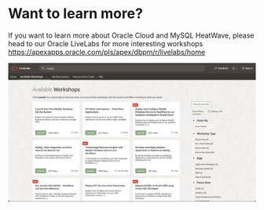 # Want to learn more?

If you want to learn more about Oracle Cloud and MySQL HeatWave, please head to our Oracle LiveLabs for more interesting workshops
https://apexapps.oracle.com/pls/apex/dbpm/r/livelabs/home

![oracle live](images/oracle-live-mysql.png)

